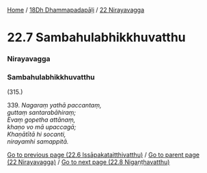 
[Home](/) / [18Dh Dhammapadapāḷi](../../18Dh.md) / [22 Nirayavagga](../22.md)

# 22.7 Sambahulabhikkhuvatthu

### Nirayavagga

### Sambahulabhikkhuvatthu

(315.)

339\. _Nagaraṃ yathā paccantaṃ,_  
_guttaṃ santarabāhiraṃ;_  
_Evaṃ gopetha attānaṃ,_  
_khaṇo vo mā upaccagā;_  
_Khaṇātītā hi socanti,_  
_nirayamhi samappitā._  


[Go to previous page (22.6 Issāpakataitthivatthu)](22.6.md) / [Go to parent page (22 Nirayavagga)](../22.md) / [Go to next page (22.8 Nigaṇṭhavatthu)](22.8.md)


